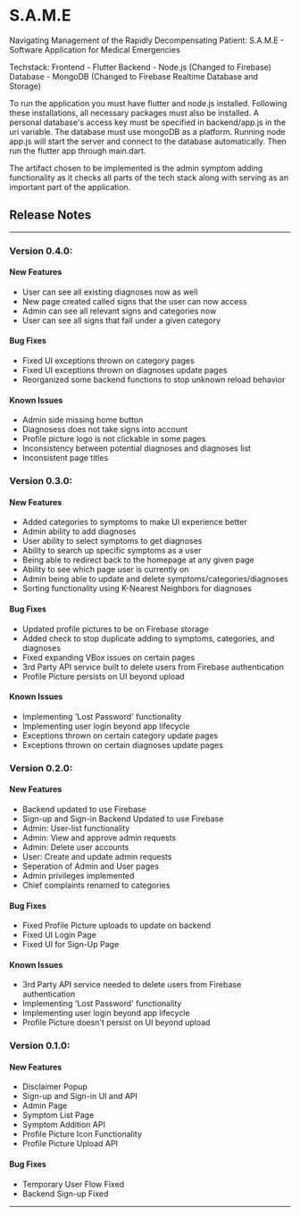 # S.A.M.E
Navigating Management of the Rapidly Decompensating Patient: S.A.M.E - Software Application for Medical Emergencies

Techstack:
Frontend - Flutter
Backend - Node.js (Changed to Firebase)
Database - MongoDB (Changed to Firebase Realtime Database and Storage)

To run the application you must have flutter and node.js installed. Following these installations, all necessary packages must also be installed. A personal database's access key must be specified in backend/app.js in the uri variable. The database must use mongoDB as a platform. Running node app.js will start the server and connect to the database automatically. Then run the flutter app through main.dart.

The artifact chosen to be implemented is the admin symptom adding functionality as it checks all parts of the tech stack along with serving as an important part of the application.


## Release Notes
---
### Version 0.4.0:
#### New Features
* User can see all existing diagnoses now as well
* New page created called signs that the user can now access
* Admin can see all relevant signs and categories now
* User can see all signs that fall under a given category

#### Bug Fixes
* Fixed UI exceptions thrown on category pages
* Fixed UI exceptions thrown on diagnoses update pages
* Reorganized some backend functions to stop unknown reload behavior

#### Known Issues
* Admin side missing home button
* Diagnosess does not take signs into account
* Profile picture logo is not clickable in some pages
* Inconsistency between potential diagnoses and diagnoses list
* Inconsistent page titles


### Version 0.3.0:
#### New Features
* Added categories to symptoms to make UI experience better
* Admin ability to add diagnoses
* User ability to select symptoms to get diagnoses
* Ability to search up specific symptoms as a user
* Being able to redirect back to the homepage at any given page
* Ability to see which page user is currently on
* Admin being able to update and delete symptoms/categories/diagnoses
* Sorting functionality using K-Nearest Neighbors for diagnoses

#### Bug Fixes
* Updated profile pictures to be on Firebase storage
* Added check to stop duplicate adding to symptoms, categories, and diagnoses
* Fixed expanding VBox issues on certain pages
* 3rd Party API service built to delete users from Firebase authentication
* Profile Picture persists on UI beyond upload


#### Known Issues
* Implementing 'Lost Password' functionality
* Implementing user login beyond app lifecycle
* Exceptions thrown on certain category update pages
* Exceptions thrown on certain diagnoses update pages



### Version 0.2.0:
#### New Features
* Backend updated to use Firebase 
* Sign-up and Sign-in Backend Updated to use Firebase
* Admin: User-list functionality
* Admin: View and approve admin requests
* Admin: Delete user accounts
* User: Create and update admin requests
* Seperation of Admin and User pages
* Admin privileges implemented
* Chief complaints renamed to categories

#### Bug Fixes
* Fixed Profile Picture uploads to update on backend
* Fixed UI Login Page
* Fixed UI for Sign-Up Page

#### Known Issues
* 3rd Party API service needed to delete users from Firebase authentication
* Implementing 'Lost Password' functionality
* Implementing user login beyond app lifecycle
* Profile Picture doesn't persist on UI beyond upload


### Version 0.1.0:
#### New Features
* Disclaimer Popup
* Sign-up and Sign-in UI and API
* Admin Page
* Symptom List Page
* Symptom Addition API
* Profile Picture Icon Functionality
* Profile Picture Upload API

#### Bug Fixes
* Temporary User Flow Fixed
* Backend Sign-up Fixed

---

